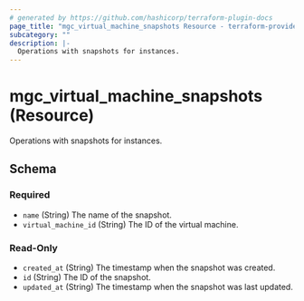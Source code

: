 ```yaml
---
# generated by https://github.com/hashicorp/terraform-plugin-docs
page_title: "mgc_virtual_machine_snapshots Resource - terraform-provider-mgc"
subcategory: ""
description: |-
  Operations with snapshots for instances.
---
```


# mgc_virtual_machine_snapshots (Resource)

Operations with snapshots for instances.



<!-- schema generated by tfplugindocs -->
## Schema

### Required

- `name` (String) The name of the snapshot.
- `virtual_machine_id` (String) The ID of the virtual machine.

### Read-Only

- `created_at` (String) The timestamp when the snapshot was created.
- `id` (String) The ID of the snapshot.
- `updated_at` (String) The timestamp when the snapshot was last updated.
